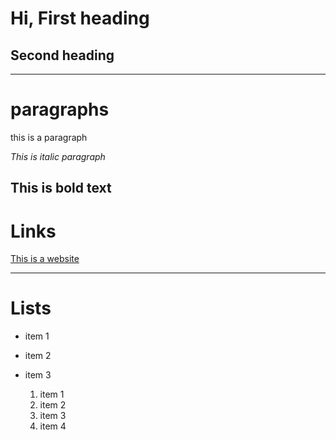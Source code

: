 # Hi, First heading
## Second heading
---

# paragraphs

this is a paragraph

*This is italic paragraph*

**This is bold text**
---
# Links

[This is a website](www.google.com)

---

# Lists

- item 1
- item 2
- item 3

  1. item 1
  2. item 2
  3. item 3
  4. item 4
